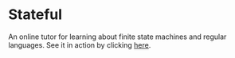 # Stateful
An online tutor for learning about finite state machines and regular languages. See it in action by clicking [here](http://stateful.herokuapp.com/).
